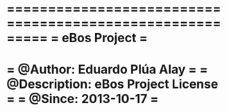 =========================================================
=		     eBos Project			=
=========================================================
= @Author: Eduardo Plúa Alay				=
= @Description: eBos Project License			=
= @Since: 2013-10-17					=
=========================================================

